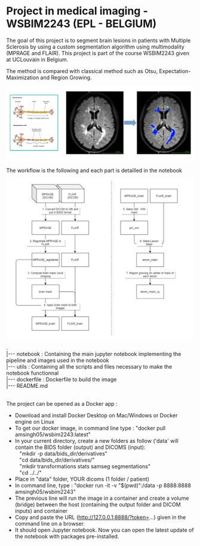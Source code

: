 # Project in medical imaging - WSBIM2243 (EPL - BELGIUM) 
The goal of this project is to segment brain lesions in patients with Multiple Sclerosis by using a custom segmentation algorithm using multimodality (MPRAGE and FLAIR). This project is part of the course WSBIM2243 given at UCLouvain in Belgium. 

The method is compared with classical method such as Otsu, Expectation-Maximization and Region Growing.

<img src="notebook/img/MS.png"/>

The workflow is the following and each part is detailled in the notebook 

<img src="notebook/img/pipeline.png"/>

. <br/>
|--- notebook                 : Containing the main jupyter notebook implementing the pipeline and images used in the notebook <br/>
|--- utils                    : Containing all the scripts and files necessary to make the notebook functionnal <br/>
|--- dockerfile               : Dockerfile to build the image <br/>
|--- README.md <br/>
<br/>


The project can be opened as a Docker app : 

- Download and install Docker Desktop on Mac/Windows or Docker engine on Linux
- To get our docker image, in command line type : "docker pull amsingh05/wsbim2243:latest"
- In your current directory, create a new folders as follow  ('data' will contain the BIDS folder (output) and DICOMS (input): <br/>
&nbsp;&nbsp; "mkdir -p data/bids_dir/derivatives"<br/>
&nbsp;&nbsp; "cd data/bids_dir/derivatives/"<br/>
&nbsp;&nbsp; "mkdir transformations stats samseg segmentations"<br/>
&nbsp;&nbsp; "cd ../../"<br/>
- Place in "data" folder, YOUR dicoms (1 folder / patient)
- In command line, type : "docker run -it -v "$(pwd)":/data -p 8888:8888 amsingh05/wsbim2243"
- The previous line will run the image in a container and create a volume (bridge) between the host (containing the output folder and DICOM inputs) and container
- Copy and paste the URL (http://127.0.0.1:8888/?token=...) given in the command line on a browser.
- It should open Jupyter notebook. Now you can open the latest update of the notebook with packages pre-installed.
